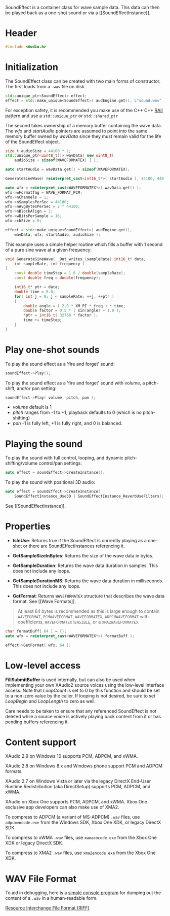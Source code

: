 SoundEffect is a container class for wave sample data. This data can then be played back as a one-shot sound or via a [[SoundEffectInstance]].

# Header
```cpp
#include <Audio.h>
```

# Initialization

The SoundEffect class can be created with two main forms of constructor. The first loads from a ``.wav`` file on disk.

```cpp
std::unique_ptr<SoundEffect> effect;
effect = std::make_unique<SoundEffect>( audEngine.get(), L"sound.wav" );
```

For exception safety, it is recommended you make use of the C++ C++ [RAII](http://en.wikipedia.org/wiki/Resource_Acquisition_Is_Initialization) pattern and use a ``std::unique_ptr`` or ``std::shared_ptr``

The second takes ownership of a memory buffer containing the wave data. The _wfx_ and _startAudio_ pointers are assumed to point into the same memory buffer owned by _wavData_ since they must remain valid for the life of the SoundEffect object.

```cpp
size_t audioSize = 44100 * 2;
std::unique_ptr<uint8_t[]> wavData( new uint8_t[
    audioSize + sizeof(WAVEFORMATEX) ] );

auto startAudio = wavData.get() + sizeof(WAVEFORMATEX);

GenerateSineWave( reinterpret_cast<int16_t*>( startAudio ), 44100, 440 );

auto wfx = reinterpret_cast<WAVEFORMATEX*>( wavData.get() );
wfx->wFormatTag = WAVE_FORMAT_PCM;
wfx->nChannels = 1;
wfx->nSamplesPerSec = 44100;
wfx->nAvgBytesPerSec = 2 * 44100;
wfx->nBlockAlign = 2;
wfx->wBitsPerSample = 16;
wfx->cbSize = 0;

effect = std::make_unique<SoundEffect>( audEngine.get(),
    wavData, wfx, startAudio, audioSize );
```

This example uses a simple helper routine which fills a buffer with 1 second of a pure sine wave at a given frequency:

```cpp
void GenerateSineWave( _Out_writes_(sampleRate) int16_t* data,
    int sampleRate, int frequency )
{
    const double timeStep = 1.0 / double(sampleRate);
    const double freq = double(frequency);

    int16_t* ptr = data;
    double time = 0.0;
    for( int j = 0; j < sampleRate; ++j, ++ptr )
    {
        double angle = ( 2.0 * XM_PI * freq ) * time;
        double factor = 0.5 * ( sin(angle) + 1.0 );
        *ptr = int16_t( 32768 * factor );
        time += timeStep;
    }
}
```

# Play one-shot sounds

To play the sound effect as a 'fire and forget' sound:

```cpp
soundEffect->Play();
```

To play the sound effect as a 'fire and forget' sound with volume, a pitch-shift, and/or pan setting:

```cpp
soundEffect->Play( volume, pitch, pan );
```

* _volume_ default is 1
* _pitch_ ranges from -1 to +1, playback defaults to 0 (which is no pitch-shifting)
* _pan_ -1 is fully left, +1 is fully right, and 0 is balanced.

# Playing the sound

To play the sound with full control, looping, and dynamic pitch-shifting/volume control/pan settings:

```cpp
auto effect = soundEffect->CreateInstance();
```

To play the sound with positional 3D audio:

```cpp
auto effect = soundEffect->CreateInstance(
    SoundEffectInstance_Use3D | SoundEffectInstance_ReverbUseFilters);
```

See [[SoundEffectInstance]].

# Properties

* **IsInUse**: Returns true if the SoundEffect is currently playing as a one-shot or there are SoundEffectInstances referencing it.

* **GetSampleSizeInBytes**: Returns the size of the wave data in bytes.

* **GetSampleDuration**: Returns the wave data duration in samples. This does not include any loops.

* **GetSampleDurationMS**: Returns the wave data duration in milliseconds. This does not include any loops.

* **GetFormat**: Returns ``WAVEFORMATEX`` structure that describes the wave data format. See [[Wave Formats]].

> At least 64 bytes is recommended as this is large enough to contain ``WAVEFORMAT``, ``PCMWAVEFORMAT``, ``WAVEFORMATEX``, ``ADPCMWAVEFORMAT`` with coefficients,  ``WAVEFORMATEXTENSIBLE``, or a ``XMA2WAVEFORMATEX``.

```cpp
char formatBuff[ 64 ] = {};
auto wfx = reinterpret_cast<WAVEFORMATEX*>( formatBuff );

effect->GetFormat( wfx, 64 );
```

# Low-level access

**FillSubmitBuffer** is used internally, but can also be used when implementing your own XAudio2 source voices using the low-level interface access. Note that _LoopCount_ is set to 0 by this function and should be set to a non-zero value by the caller. If looping is not desired, be sure to set _LoopBegin_ and _LoopLength_ to zero as well.

Care needs to be taken to ensure that any referenced SoundEffect is not deleted while a source voice is actively playing back content from it or has pending buffers referencing it.

# Content support

XAudio 2.9 on Windows 10 supports PCM, ADPCM, and xWMA.

XAudio 2.8 on Windows 8.x and Windows phone support PCM and ADPCM formats.

XAudio 2.7 on Windows Vista or later via the legacy DirectX End-User Runtime Redistribution (aka DirectSetup) supports PCM, ADPCM, and xWMA.

XAudio on Xbox One supports PCM, ADPCM, and xWMA. Xbox One exclusive app developers can also make use of XMA2.

To compress to ADPCM (a variant of MS-ADPCM) ``.wav`` files, use ``adpcmencode.exe`` from the Windows SDK, Xbox One XDK, or legacy DirectX SDK.

To compress to xWMA ``.wav`` files, use ``xwmaencode.exe`` from the  Xbox One XDK or legacy DirectX SDK.

To compress to XMA2 ``.wav`` files, use ``xma2encode.exe`` from the Xbox One XDK.

# WAV File Format

To aid in debugging, here is a [simple console program](https://github.com/Microsoft/DirectXTK/wiki/wavdump.cpp) for dumping out the content of a ``.wav`` in a human-readable form.

[Resource Interchange File Format (RIFF)](https://docs.microsoft.com/en-us/windows/desktop/xaudio2/resource-interchange-file-format--riff-)
